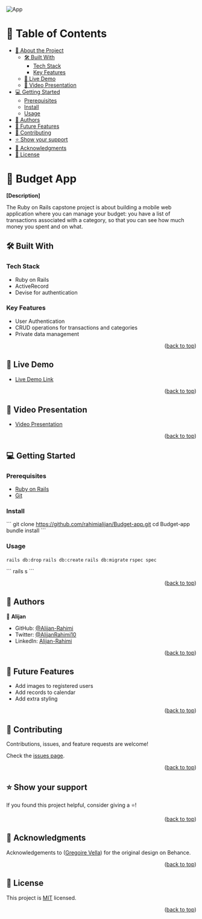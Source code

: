 ![App]()

<a name="readme-top"></a>

# 📗 Table of Contents

- [📖 About the Project](#about-project)
  - [🛠 Built With](#built-with)
    - [Tech Stack](#tech-stack)
    - [Key Features](#key-features)
  - [🚀 Live Demo](#live-demo)
  - [🔭 Video Presentation](#video)
- [💻 Getting Started](#getting-started)
  - [Prerequisites](#prerequisites)
  - [Install](#install)
  - [Usage](#usage)
- [👥 Authors](#authors)
- [🔭 Future Features](#future-features)
- [🤝 Contributing](#contributing)
- [⭐️ Show your support](#support)
- [🙏 Acknowledgments](#acknowledgements)
- [📝 License](#license)

<!-- PROJECT DESCRIPTION -->

# 📖 Budget App <a name="about-project"></a>

**[Description]**

The Ruby on Rails capstone project is about building a mobile web application where you can manage your budget: you have a list of transactions associated with a category, so that you can see how much money you spent and on what.

## 🛠 Built With <a name="built-with"></a>

### Tech Stack <a name="tech-stack"></a>

- Ruby on Rails
- ActiveRecord
- Devise for authentication

### Key Features <a name="key-features"></a>

- User Authentication
- CRUD operations for transactions and categories
- Private data management

<p align="right">(<a href="#readme-top">back to top</a>)</p>

<!-- LIVE DEMO -->

## 🚀 Live Demo <a name="live-demo"></a>

- [Live Demo Link](https://budgetapp-rvwq.onrender.com/)

<p align="right">(<a href="#readme-top">back to top</a>)</p>

## 🔭 Video Presentation <a name="video"></a>

- [Video Presentation](https://www.loom.com/share/c1f1c5a10ef946299a30cd739e980bea?sid=7cda98f6-eada-43ff-98c1-443678343d5f)

<p align="right">(<a href="#readme-top">back to top</a>)</p>

<!-- GETTING STARTED -->

## 💻 Getting Started <a name="getting-started"></a>

### Prerequisites

- [Ruby on Rails](https://rubyonrails.org/)
- [Git](https://git-scm.com/downloads)

### Install

\`\`\`
git clone https://github.com/rahimialijan/Budget-app.git
cd Budget-app
bundle install
\`\`\`

### Usage

`rails db:drop`
`rails db:create`
`rails db:migrate`
`rspec spec`

\`\`\`
rails s
\`\`\`

<p align="right">(<a href="#readme-top">back to top</a>)</p>

<!-- AUTHORS -->

## 👥 Authors <a name="author"></a>

👤 **Alijan**

- GitHub: [@Alijan-Rahimi](https://github.com/rahimialijan)
- Twitter: [@AlijanRahimi10](https://twitter.com/AlijanRahimi10)
- LinkedIn: [Alijan-Rahimi](https://www.linkedin.com/in/alijan-rahimi-18389ab3)

<p align="right">(<a href="#readme-top">back to top</a>)</p>

## 🔭 Future Features <a name="future-features"></a>

- Add images to registered users
- Add records to calendar
- Add extra styling

<p align="right">(<a href="#readme-top">back to top</a>)</p>

<!-- CONTRIBUTING -->

## 🤝 Contributing <a name="contributing"></a>

Contributions, issues, and feature requests are welcome!

Check the [issues page](../../issues/).

<p align="right">(<a href="#readme-top">back to top</a>)</p>

<!-- SUPPORT -->

## ⭐️ Show your support <a name="support"></a>

If you found this project helpful, consider giving a ⭐️!

<p align="right">(<a href="#readme-top">back to top</a>)</p>

<!-- ACKNOWLEDGEMENTS -->

## 🙏 Acknowledgments <a name="acknowledgements"></a>

Acknowledgements to (<a href="https://www.behance.net/gregoirevella">Gregoire Vella</a>) for the original design on Behance.

<p align="right">(<a href="#readme-top">back to top</a>)</p>

<!-- LICENSE -->

## 📝 License <a name="license"></a>

This project is [MIT](./LICENSE) licensed.

<p align="right">(<a href="#readme-top">back to top</a>)</p>
